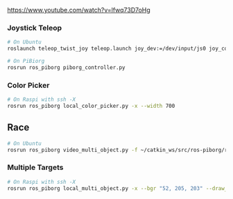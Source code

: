 https://www.youtube.com/watch?v=lfwq73D7oHg

### Joystick Teleop
```bash
# On Ubuntu
roslaunch teleop_twist_joy teleop.launch joy_dev:=/dev/input/js0 joy_config:=xd3 enable_turbo_button:=1
```

```bash
# On PiBiorg
rosrun ros_piborg piborg_controller.py
```

### Color Picker
```bash
# On Raspi with ssh -X
rosrun ros_piborg local_color_picker.py -x --width 700
```

## Race
```bash
# On Ubuntu
rosrun ros_piborg video_multi_object.py -f ~/catkin_ws/src/ros-piborg/ros_piborg/images/track.m4v --bgr "93, 211, 245" --draw_line --draw_box --draw_contour --hsv 5 --max_objects 8 --min_pixels 500 --fps 30 --width 900 --display --http paris.local 
```


### Multiple Targets
```bash
# On Raspi with ssh -X
rosrun ros_piborg local_multi_object.py -x --bgr "52, 205, 203" --draw_line  --draw_box --draw_contour --hsv 5 --max_objects 8 --min_pixels 500 --width 800 --http rosborg.local
```
